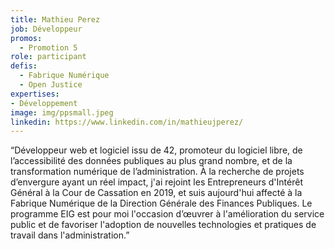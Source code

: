 ```yaml
---
title: Mathieu Perez
job: Développeur
promos:
  - Promotion 5
role: participant
defis:
  - Fabrique Numérique
  - Open Justice
expertises:
- Développement
image: img/ppsmall.jpeg
linkedin: https://www.linkedin.com/in/mathieujperez/
---
```

“Développeur web et logiciel issu de 42, promoteur du logiciel libre, de l’accessibilité des données publiques au plus grand nombre, et de la transformation numérique de l’administration. À la recherche de projets d’envergure ayant un réel impact, j'ai rejoint les Entrepreneurs d'Intérêt Général à la Cour de Cassation en 2019, et suis aujourd'hui affecté à la Fabrique Numérique de la Direction Générale des Finances Publiques. Le programme EIG est pour moi l'occasion d’œuvrer à l'amélioration du service public et de favoriser l'adoption de nouvelles technologies et pratiques de travail dans l'administration.”
